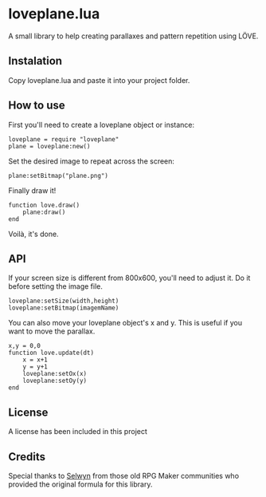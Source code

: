 # loveplane.lua
A small library to help creating parallaxes and pattern repetition using LÖVE.

## Instalation
Copy loveplane.lua and paste it into your project folder.

## How to use
First you'll need to create a loveplane object or instance:
```
loveplane = require "loveplane"
plane = loveplane:new()
```
Set the desired image to repeat across the screen:
```
plane:setBitmap("plane.png")
```
Finally draw it!
```
function love.draw()
	plane:draw()
end
```
Voilà, it's done.

## API
If your screen size is different from 800x600, you'll need to adjust it. Do it before setting the image file.
```
loveplane:setSize(width,height)
loveplane:setBitmap(imagemName)
```
You can also move your loveplane object's x and y. This is useful if you want to move the parallax.
```
x,y = 0,0
function love.update(dt)
	x = x+1
	y = y+1
	loveplane:setOx(x)
	loveplane:setOy(y)
end
```
## License
A license has been included in this project

## Credits
Special thanks to [Selwyn](http://save-point.org/user-636.html) from those old RPG Maker communities who provided the original formula for this library.
